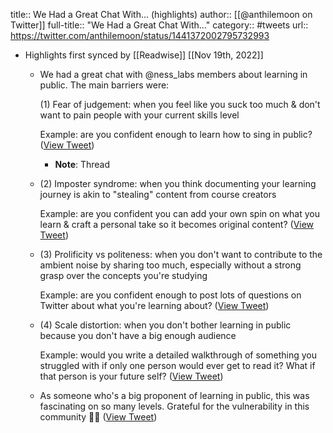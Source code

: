 title:: We Had a Great Chat With... (highlights)
author:: [[@anthilemoon on Twitter]]
full-title:: "We Had a Great Chat With..."
category:: #tweets
url:: https://twitter.com/anthilemoon/status/1441372002795732993

- Highlights first synced by [[Readwise]] [[Nov 19th, 2022]]
	- We had a great chat with @ness_labs members about learning in public. The main barriers were:
	  
	  (1) Fear of judgement: when you feel like you suck too much & don't want to pain people with your current skills level
	  
	  Example: are you confident enough to learn how to sing in public? ([View Tweet](https://twitter.com/anthilemoon/status/1441372002795732993))
		- **Note**: Thread
	- (2) Imposter syndrome: when you think documenting your learning journey is akin to "stealing" content from course creators
	  
	  Example: are you confident you can add your own spin on what you learn & craft a personal take so it becomes original content? ([View Tweet](https://twitter.com/anthilemoon/status/1441372005542948869))
	- (3) Prolificity vs politeness: when you don't want to contribute to the ambient noise by sharing too much, especially without a strong grasp over the concepts you're studying
	  
	  Example: are you confident enough to post lots of questions on Twitter about what you're learning about? ([View Tweet](https://twitter.com/anthilemoon/status/1441372008026046467))
	- (4) Scale distortion: when you don't bother learning in public because you don't have a big enough audience
	  
	  Example: would you write a detailed walkthrough of something you struggled with if only one person would ever get to read it? What if that person is your future self? ([View Tweet](https://twitter.com/anthilemoon/status/1441372011557580811))
	- As someone who's a big proponent of learning in public, this was fascinating on so many levels. Grateful for the vulnerability in this community 🙏🏽 ([View Tweet](https://twitter.com/anthilemoon/status/1441372013986074627))